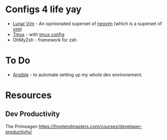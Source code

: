 
# Configs 4 life yay
- [Lunar Vim](https://www.lunarvim.org) - An opinionated superset of [neovim](https://neovim.io/) (which is a superset of [vim](https://www.vim.org/))
- [Tmux](https://github.com/tmux/tmux/wiki) - with [tmux config](https://github.com/samoshkin/tmux-config)
- OhMyZsh - framework for zsh

# To Do
- [Ansible](https://www.ansible.com/resources/get-started) - to automate setting up my whole dev environement.

# Resources 
## Dev Productivity
The Primeagen
https://frontendmasters.com/courses/developer-productivity/
